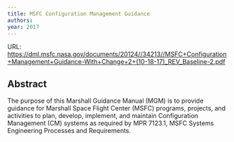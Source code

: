 ```yaml
---
title: MSFC Configuration Management Guidance
authors: 
year: 2017
---
```

URL: https://dml.msfc.nasa.gov/documents/20124//34213//MSFC+Configuration+Management+Guidance-With+Change+2+(10-18-17)_REV_Baseline-2.pdf

## Abstract
The purpose of this Marshall Guidance Manual (MGM) is to provide guidance for Marshall Space Flight Center (MSFC) programs, projects, and activities to plan, develop, implement, and maintain Configuration Management (CM) systems as required by MPR 7123.1, MSFC Systems Engineering Processes and Requirements.

